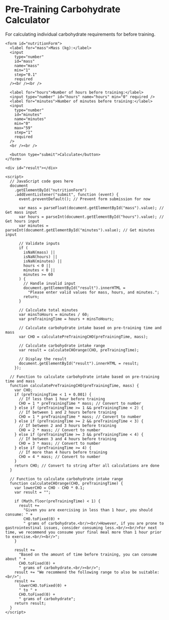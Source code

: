 <html lang="en">
  <head>
    <meta charset="UTF-8" />
    <meta name="viewport" content="width=device-width, initial-scale=1.0" />
    <title>Nutrition Carbohydrate Calculator</title>
    <link rel="stylesheet" href="styles.css">
  </head>
  <body>
    <h1>Pre-Training Carbohydrate Calculator</h1>
    <p>
      For calculating individual carbohydrate requirements for before training.
    </p>

    <form id="nutritionForm">
      <label for="mass">Mass (kg):</label>
      <input
        type="number"
        id="mass"
        name="mass"
        min="1"
        step="0.1"
        required
      /><br /><br />

      <label for="hours">Number of hours before training:</label>
      <input type="number" id="hours" name="hours" min="0" required />
      <label for="minutes">Number of minutes before training:</label>
      <input
        type="number"
        id="minutes"
        name="minutes"
        min="0"
        max="59"
        step="1"
        required
      />
      <br /><br />

      <button type="submit">Calculate</button>
    </form>

    <div id="result"></div>

    <script>
      // JavaScript code goes here
      document
        .getElementById("nutritionForm")
        .addEventListener("submit", function (event) {
          event.preventDefault(); // Prevent form submission for now

          var mass = parseFloat(document.getElementById("mass").value); // Get mass input
          var hours = parseInt(document.getElementById("hours").value); // Get hours input
          var minutes = parseInt(document.getElementById("minutes").value); // Get minutes input

          // Validate inputs
          if (
            isNaN(mass) ||
            isNaN(hours) ||
            isNaN(minutes) ||
            hours < 0 ||
            minutes < 0 ||
            minutes >= 60
          ) {
            // Handle invalid input
            document.getElementById("result").innerHTML =
              "Please enter valid values for mass, hours, and minutes.";
            return;
          }

          // Calculate total minutes
          var minsToHours = minutes / 60;
          var preTrainingTime = hours + minsToHours;

          // Calculate carbohydrate intake based on pre-training time and mass
          var CHO = calculatePreTrainingCHO(preTrainingTime, mass);

          // Calculate carbohydrate intake range
          var result = calculateCHOrange(CHO, preTrainingTime);

          // Display the result
          document.getElementById("result").innerHTML = result;
        });

      // Function to calculate carbohydrate intake based on pre-training time and mass
      function calculatePreTrainingCHO(preTrainingTime, mass) {
        var CHO;
        if (preTrainingTime < 1 + 0.001) {
          // If less than 1 hour before training
          CHO = 1 * preTrainingTime * mass; // Convert to number
        } else if (preTrainingTime >= 1 && preTrainingTime < 2) {
          // If between 1 and 2 hours before training
          CHO = 1 * preTrainingTime * mass; // Convert to number
        } else if (preTrainingTime >= 2 && preTrainingTime < 3) {
          // If between 2 and 3 hours before training
          CHO = 2 * mass; // Convert to number
        } else if (preTrainingTime >= 3 && preTrainingTime < 4) {
          // If between 3 and 4 hours before training
          CHO = 3 * mass; // Convert to number
        } else if (preTrainingTime >= 4) {
          // If more than 4 hours before training
          CHO = 4 * mass; // Convert to number
        }
        return CHO; // Convert to string after all calculations are done
      }

      // Function to calculate carbohydrate intake range
      function calculateCHOrange(CHO, preTrainingTime) {
        var lowerCHO = CHO - CHO * 0.1;
        var result = "";

        if (Math.floor(preTrainingTime) < 1) {
          result +=
            "Given you are exercising in less than 1 hour, you should consume: " +
            CHO.toFixed(0) +
            " grams of carbohydrate.<br/><br/>However, if you are prone to gastrointestinal issues, consider consuming less.<br/><br/>For next time, we recommend you consume your final meal more than 1 hour prior to exercise.<br/><br/>";
        }

        result +=
          "Based on the amount of time before training, you can consume about " +
          CHO.toFixed(0) +
          " grams of carbohydrate.<br/><br/>";
        result += "We recommend the following range to also be suitable:<br/>";
        result +=
          lowerCHO.toFixed(0) +
          " to " +
          CHO.toFixed(0) +
          " grams of carbohydrate";
        return result;
      }
    </script>
  </body>
</html>
